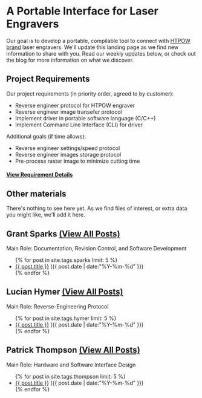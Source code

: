 # A Portable Interface for Laser Engravers

Our goal is to develop a portable, compilable tool to connect with [HTPOW brand](https://www.amazon.com/HTPOW-Engraver-Printer-Handicraft-Engraving/dp/B01G36Q558) laser engravers. We'll update this landing page as we find new information to share with you. Read our weekly updates below, or check out the blog <!--- TODO --> for more information on what we discover.

## Project Requirements

Our project requirements (in priority order, agreed to by customer):

* Reverse engineer protocol for HTPOW engraver
* Reverse engineer image transefer protocol
* Implement driver in portable software language (C/C++)
* Implement Command Line Interface (CLI) for driver

Additional goals (if time allows):

* Reverse engineer settings/speed protocol
* Reverse engineer images storage protocol
* Pre-process raster image to minimize cutting time

#### [View Requirement Details](requirements.md)

## Other materials <!-- TODO -->

There's nothing to see here yet. As we find files of interest, or extra data you might like, we'll add it here.

## Grant Sparks [(View All Posts)](sparks-log.md)
Main Role: Documentation, Revision Control, and Software Development

<ul class="posts">
{% for post in site.tags.sparks limit: 5 %}
  <div class="post_info">
    <li>
         <a href="{{ post.url }}">{{ post.title }}</a>
         <span>({{ post.date | date:"%Y-%m-%d" }})</span>
    </li>
    </div>
  {% endfor %}
</ul>

## Lucian Hymer [(View All Posts)](hymer-log.md)
Main Role: Reverse-Engineering Protocol

<ul class="posts">
{% for post in site.tags.hymer limit: 5 %}
  <div class="post_info">
    <li>
         <a href="{{ post.url }}">{{ post.title }}</a>
         <span>({{ post.date | date:"%Y-%m-%d" }})</span>
    </li>
    </div>
  {% endfor %}
</ul>

## Patrick Thompson [(View All Posts)](thompson-log.md)
Main Role: Hardware and Software Interface Design

<ul class="posts">
{% for post in site.tags.thompson limit: 5 %}
  <div class="post_info">
    <li>
         <a href="{{ post.url }}">{{ post.title }}</a>
         <span>({{ post.date | date:"%Y-%m-%d" }})</span>
    </li>
    </div>
  {% endfor %}
</ul>
